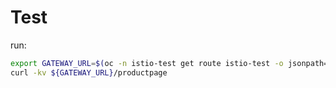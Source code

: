 # Test

run:

```sh
export GATEWAY_URL=$(oc -n istio-test get route istio-test -o jsonpath='{.spec.host}')
curl -kv ${GATEWAY_URL}/productpage
```